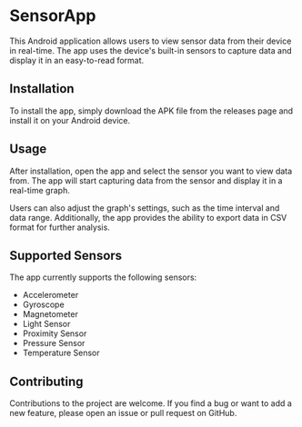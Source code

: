 # SensorApp

This Android application allows users to view sensor data from their device in real-time. The app uses the device's built-in sensors to capture data and display it in an easy-to-read format.

## Installation

To install the app, simply download the APK file from the releases page and install it on your Android device.

## Usage

After installation, open the app and select the sensor you want to view data from. The app will start capturing data from the sensor and display it in a real-time graph.

Users can also adjust the graph's settings, such as the time interval and data range. Additionally, the app provides the ability to export data in CSV format for further analysis.

## Supported Sensors

The app currently supports the following sensors:

- Accelerometer
- Gyroscope
- Magnetometer
- Light Sensor
- Proximity Sensor
- Pressure Sensor
- Temperature Sensor

## Contributing

Contributions to the project are welcome. If you find a bug or want to add a new feature, please open an issue or pull request on GitHub.
